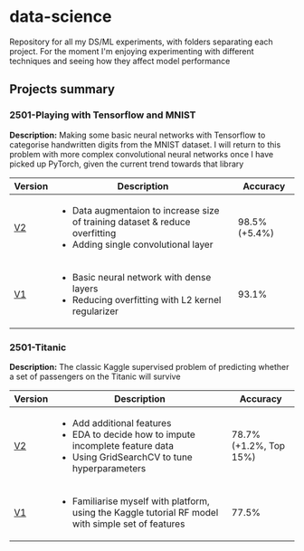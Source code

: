 # data-science
Repository for all my DS/ML experiments, with folders separating each project. For the moment I'm enjoying experimenting with different techniques and seeing how they affect model performance

## Projects summary

### 2501-Playing with Tensorflow and MNIST
**Description:** Making some basic neural networks with Tensorflow to categorise handwritten digits from the MNIST dataset. I will return to this problem with more complex convolutional neural networks once I have picked up PyTorch, given the current trend towards that library

| Version  | Description | Accuracy |
| ------------- | ------------- | ------------- |
| [V2](https://github.com/a-asaria/data-science/blob/main/2501-Titanic/250113-titanic-random-forest-h-parameter-tuning.ipynb)  | <ul><li>Data augmentaion to increase size of training dataset & reduce overfitting </li><li>Adding single convolutional layer</li>  | 98.5% (+5.4%)  |
| [V1](https://github.com/a-asaria/data-science/blob/main/2501-MNIST-Tensorflow/250114-minst-initial-play-around-score-0-931.ipynb)  | <ul><li>Basic neural network with dense layers</li><li>Reducing overfitting with L2 kernel regularizer</ul></li> | 93.1%  |

### 2501-Titanic
**Description:** The classic Kaggle supervised  problem of predicting whether a set of passengers on the Titanic will survive

| Version  | Description | Accuracy |
| ------------- | ------------- | ------------- |
| [V2](https://github.com/a-asaria/data-science/blob/main/2501-Titanic/250113-titanic-random-forest-h-parameter-tuning.ipynb)  | <ul><li>Add additional features </li><li> EDA to decide how to impute incomplete feature data </li><li> Using GridSearchCV to tune hyperparameters  | 78.7% (+1.2%, Top 15%)  |
| [V1](https://github.com/a-asaria/data-science/blob/main/2501-Titanic/250110-titanic-tutorial.ipynb)  | <ul><li>Familiarise myself with platform, using the Kaggle tutorial RF model with simple set of features </li></ul> | 77.5%  |



